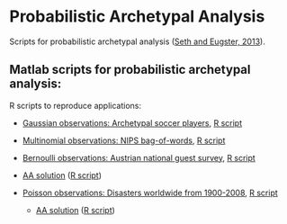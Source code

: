 # Probabilistic Archetypal Analysis

Scripts for probabilistic archetypal analysis ([Seth and Eugster,
2013](http://arxiv.org/abs/1312.7604)).


Matlab scripts for probabilistic archetypal analysis:
 - 


R scripts to reproduce applications:
 - [Gaussian observations: Archetypal soccer players](https://cdn.rawgit.com/aalab/paa/master/examples/Soccer-report.html), [R script](examples/Soccer-report.R)
 
 - [Multinomial observations: NIPS bag-of-words](https://cdn.rawgit.com/aalab/paa/master/examples/NIPS-report.html), [R script](examples/NIPS-report.R)

 - [Bernoulli observations: Austrian national guest survey](https://cdn.rawgit.com/aalab/paa/master/examples/GSAW97-report.html), [R script](examples/GSAW97-report.R)
  - [AA solution](https://cdn.rawgit.com/aalab/paa/master/examples/GSAW97-report-aa.html) ([R script](examples/GSAW97-report-aa.R))

 - [Poisson observations: Disasters worldwide from 1900-2008](https://cdn.rawgit.com/aalab/paa/master/examples/Disaster-report.html), [R script](examples/Disaster-report.R)
   - [AA solution](https://cdn.rawgit.com/aalab/paa/master/examples/GSAW97-report-aa.html) ([R script](examples/Disaster-report-aa.R))

